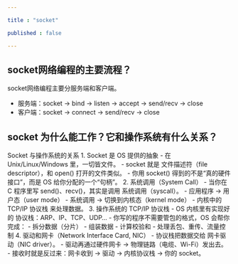 ```yaml
---

title : "socket"

published : false

---
```



## socket网络编程的主要流程？

socket网络编程主要分服务端和客户端。
    
- 服务端：socket -> bind -> listen -> accept -> send/recv -> close
- 客户端：socket -> connect -> send/recv -> close

## socket 为什么能工作？它和操作系统有什么关系？

Socket 与操作系统的关系
	1.	Socket 是 OS 提供的抽象
	    - 在 Unix/Linux/Windows 里，一切皆文件。
	    - socket 就是 文件描述符（file descriptor），和 open() 打开的文件类似。
	    - 你用 socket() 得到的不是“真的硬件接口”，而是 OS 给你分配的一个“句柄”。
	2.	系统调用（System Call）
	    - 当你在 C 程序里写 send()、recv()，其实是调用 系统调用（syscall）。
	    - 应用程序 → 用户态（user mode）
	    - 系统调用 → 切换到内核态（kernel mode）
	    - 内核中的 TCP/IP 协议栈 来处理数据。
	3.	操作系统的 TCP/IP 协议栈
	    - OS 内核里有实现好的 协议栈：ARP、IP、TCP、UDP…
	    - 你写的程序不需要管包的格式，OS 会帮你完成：
        - 拆分数据（分片）
	    - 组装数据
	    - 计算校验和
	    - 处理丢包、重传、流量控制
	4.	驱动和网卡（Network Interface Card, NIC）
	    - 协议栈把数据交给 网卡驱动（NIC driver）。
	    - 驱动再通过硬件网卡 → 物理链路（电缆、Wi-Fi）发出去。
	    - 接收时就是反过来：网卡收到 → 驱动 → 内核协议栈 → 你的 socket。


